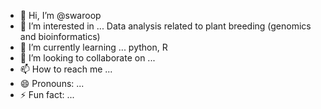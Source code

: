 - 👋 Hi, I’m @swaroop
- 👀 I’m interested in ... Data analysis related to plant breeding (genomics and bioinformatics)
- 🌱 I’m currently learning ... python, R
- 💞️ I’m looking to collaborate on ...
- 📫 How to reach me ...
- 😄 Pronouns: ...
- ⚡ Fun fact: ...

<!---
koswaroop/koswaroop is a ✨ special ✨ repository because its `README.md` (this file) appears on your GitHub profile.
You can click the Preview link to take a look at your changes.
--->
